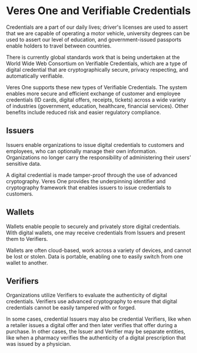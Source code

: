# Veres One and Verifiable Credentials

Credentials are a part of our daily lives; driver's licenses are used to
assert that we are capable of operating a motor vehicle, university degrees
can be used to assert our level of education, and government-issued passports
enable holders to travel between countries.

There is currently global standards work that is being undertaken at the
World Wide Web Consortium on Verifiable Credentials, which are a type of
digital credential that are cryptographically secure, privacy respecting, and
automatically verifiable.

Veres One supports these new types of Verifiable Credentials. The system enables
more secure and efficient exchange of customer and employee credentials
(ID cards, digital offers, receipts, tickets) across a wide variety of
industries (government, education, healthcare, financial services).
Other benefits include reduced risk and easier regulatory compliance.

## Issuers

Issuers enable organizations to issue digital credentials to customers and 
employees, who can optionally manage their own information. Organizations no 
longer carry the responsibility of administering their users’ sensitive data.

A digital credential is made tamper-proof through the use of advanced 
cryptography. Veres One provides the underpinning identifier and
cryptography framework that enables issuers to issue credentials to customers.

## Wallets

Wallets enable people to securely and privately store digital credentials. 
With digital wallets, one may receive credentials from Issuers and present them 
to Verifiers.

Wallets are often cloud-based, work across a variety of devices, and cannot 
be lost or stolen. Data is portable, enabling one to easily switch from one 
wallet to another.

## Verifiers

Organizations utilize Verifiers to evaluate the authenticity of digital 
credentials. Verifiers use advanced cryptography to ensure that digital 
credentials cannot be easily tampered with or forged.

In some cases, credential Issuers may also be credential Verifiers, like when 
a retailer issues a digital offer and then later verifies that offer during 
a purchase. In other cases, the Issuer and Verifier may be separate entities, 
like when a pharmacy verifies the authenticity of a digital prescription 
that was issued by a physician.
